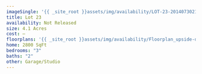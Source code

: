 ```yaml
---
imageSingle: '{{ _site_root }}assets/img/availability/LOT-23-20140730214002.png'
title: Lot 23
availability: Not Released
size: 4.1 Acres
cost: —
floorplans: '{{ _site_root }}assets/img/availability/Floorplan_upside-down-20140801131326.jpg'
home: 2800 SqFt
bedrooms: "3"
baths: "2"
other: Garage/Studio
---
```

